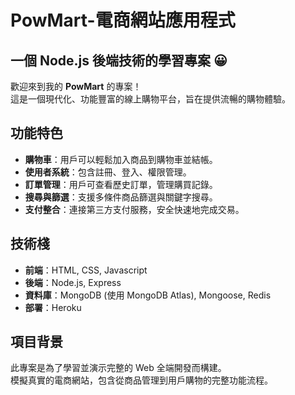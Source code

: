 # PowMart-電商網站應用程式

## 一個 Node.js 後端技術的學習專案 😀

歡迎來到我的 **PowMart** 的專案！  
這是一個現代化、功能豐富的線上購物平台，旨在提供流暢的購物體驗。

## 功能特色

- **購物車**：用戶可以輕鬆加入商品到購物車並結帳。
- **使用者系統**：包含註冊、登入、權限管理。
- **訂單管理**：用戶可查看歷史訂單，管理購買記錄。
- **搜尋與篩選**：支援多條件商品篩選與關鍵字搜尋。
- **支付整合**：連接第三方支付服務，安全快速地完成交易。

## 技術棧

- **前端**：HTML, CSS, Javascript
- **後端**：Node.js, Express
- **資料庫**：MongoDB (使用 MongoDB Atlas), Mongoose, Redis
- **部署**：Heroku

## 項目背景

此專案是為了學習並演示完整的 Web 全端開發而構建。  
模擬真實的電商網站，包含從商品管理到用戶購物的完整功能流程。

